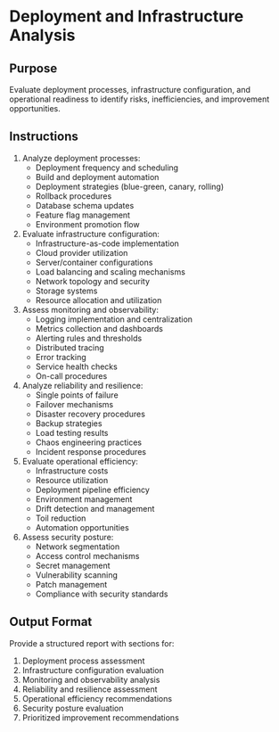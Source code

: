 # Deployment and Infrastructure Analysis

## Purpose
Evaluate deployment processes, infrastructure configuration, and operational readiness to identify risks, inefficiencies, and improvement opportunities.

## Instructions
1. Analyze deployment processes:
   - Deployment frequency and scheduling
   - Build and deployment automation
   - Deployment strategies (blue-green, canary, rolling)
   - Rollback procedures
   - Database schema updates
   - Feature flag management
   - Environment promotion flow
2. Evaluate infrastructure configuration:
   - Infrastructure-as-code implementation
   - Cloud provider utilization
   - Server/container configurations
   - Load balancing and scaling mechanisms
   - Network topology and security
   - Storage systems
   - Resource allocation and utilization
3. Assess monitoring and observability:
   - Logging implementation and centralization
   - Metrics collection and dashboards
   - Alerting rules and thresholds
   - Distributed tracing
   - Error tracking
   - Service health checks
   - On-call procedures
4. Analyze reliability and resilience:
   - Single points of failure
   - Failover mechanisms
   - Disaster recovery procedures
   - Backup strategies
   - Load testing results
   - Chaos engineering practices
   - Incident response procedures
5. Evaluate operational efficiency:
   - Infrastructure costs
   - Resource utilization
   - Deployment pipeline efficiency
   - Environment management
   - Drift detection and management
   - Toil reduction
   - Automation opportunities
6. Assess security posture:
   - Network segmentation
   - Access control mechanisms
   - Secret management
   - Vulnerability scanning
   - Patch management
   - Compliance with security standards

## Output Format
Provide a structured report with sections for:

1. Deployment process assessment
2. Infrastructure configuration evaluation
3. Monitoring and observability analysis
4. Reliability and resilience assessment
5. Operational efficiency recommendations
6. Security posture evaluation
7. Prioritized improvement recommendations
